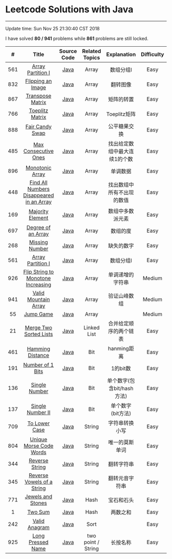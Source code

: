 
# Leetcode Solutions with Java

---
Update time: Sun Nov 25 21:30:40 CST 2018

I have solved **80 / 941** problems while **861** problems are still locked.

| # | Title | Source Code | Related Topics | Explanation | Difficulty|
|:---:|:---:|:---:|:---:|:---:|:---:|
| 561 | [Array Partition I](https://leetcode.com/problems/array-partition-i/) | [Java](https://github.com/qincasin/interview/blob/master/src/leetcode/array/DegreeOfAnArray.java) | Array | 数组分组I | Easy |
| 832 | [Flipping an Image](https://leetcode.com/problems/flipping-an-image/) | [Java](https://github.com/qincasin/interview/blob/master/src/leetcode/array/FlippingAnImage.java) | Array | 翻转图像 | Easy |
| 867 | [Transpose Matrix](https://leetcode.com/problems/transpose-matrix/) | [Java](https://github.com/qincasin/interview/blob/master/src/leetcode/array/TransposeMatrix.java) | Array | 矩阵的转置 | Easy |
| 766 | [Toeplitz Matrix](https://leetcode.com/problems/toeplitz-matrix/) | [Java](https://github.com/qincasin/interview/blob/master/src/leetcode/array/ToeplitzMatrix.java) | Array | Toeplitz矩阵 | Easy |
| 888 | [Fair Candy Swap](https://leetcode.com/problems/fair-candy-swap/) | [Java](https://github.com/qincasin/interview/blob/master/src/leetcode/array/FairCandySwap.java) | Array | 公平糖果交换 | Easy |
| 485 | [Max Consecutive Ones](https://leetcode.com/problems/max-consecutive-ones/) | [Java](https://github.com/qincasin/interview/blob/master/src/leetcode/array/MaxConsecutiveOnes.java) | Array | 找出给定数组中最大连续1的个数 | Easy |
| 896 | [Monotonic Array](https://leetcode.com/problems/monotonic-array/) | [Java](https://github.com/qincasin/interview/blob/master/src/leetcode/array/MonotonicArray.java) | Array | 单调数据 | Easy |
| 448 | [Find All Numbers Disappeared in an Array](https://leetcode.com/problems/find-all-numbers-disappeared-in-an-array/) | [Java](https://github.com/qincasin/interview/blob/master/src/leetcode/array/FindAllNumbersDisappearedInAnArray.java) | Array | 找出数组中所有不出现的数值 | Easy |
| 169 | [Majority Element](https://leetcode.com/problems/majority-element/) | [Java](https://github.com/qincasin/interview/blob/master/src/leetcode/array/MajorityElement.java) | Array | 数组中多数派元素 | Easy |
| 697 | [Degree of an Array](https://leetcode.com/problems/degree-of-an-Array/) | [Java](https://github.com/qincasin/interview/blob/master/src/leetcode/array/DegreeOfAnArray.java) | Array | 数组的度 | Easy |
| 268 | [Missing Number](https://leetcode.com/problems/missing-number/) | [Java](https://github.com/qincasin/interview/blob/master/src/leetcode/array/MissingNumber.java) | Array | 缺失的数字 | Easy |
| 561 | [Array Partition I](https://leetcode.com/problems/array-partition-i/) | [Java](https://github.com/qincasin/interview/blob/master/src/leetcode/array/DegreeOfAnArray.java) | Array | 数组分组I | Easy |
| 926 | [Flip String to Monotone Increasing](https://leetcode.com/problems/flip-string-to-monotone-increasing/description/) | [Java](https://github.com/qincasin/interview/blob/master/src/leetcode/contest/_107/FlipStringtoMonotoneIncreasing.java) | Array | 单调递增的字符串 | Medium |
| 941 | [Valid Mountain Array](https://leetcode.com/problems/valid-mountain-array/) | [Java](https://github.com/qincasin/interview/blob/master/src/leetcode/array/ValidMountainArray.java) | Array | 验证山峰数组 | Medium |
| 55  | [Jump Game](https://leetcode.com/problems/jump-game/description/) | [Java](https://github.com/qincasin/interview/blob/master/src/leetcode/array/JumpGame.java) | Array |  | Medium |
| 21  | [Merge Two Sorted Lists](https://leetcode.com/problems/merge-two-sorted-lists/) | [Java](https://github.com/qincasin/interview/blob/master/src/leetcode/list/MergeTwoSortedLists.java) | Linked List | 合并给定顺序的两个链表 | Easy |
| 461 | [Hamming Distance](https://leetcode.com/problems/hamming-distance/description/) | [Java](https://github.com/qincasin/interview/blob/master/src/leetcode/bit/HammingDistance.java) | Bit | hanming距离 | Easy |
| 191 | [Number of 1 Bits](https://leetcode.com/problems/number-of-1-bits/) | [Java](https://github.com/qincasin/interview/blob/master/src/leetcode/bit/NumberOf1Bits.java) | Bit | 1的bit数 | Easy |
| 136 | [Single Number](https://leetcode.com/problems/single-number/) | [Java](https://github.com/qincasin/interview/blob/master/src/leetcode/bit/SingleNumber.java) | Bit | 单个数字(包含bit/hash方法) | Easy |
| 137 | [Single Number II](https://leetcode.com/problems/single-number-ii/) | [Java](https://github.com/qincasin/interview/blob/master/src/leetcode/bit/SingleNumber2.java) | Bit | 单个数字 (bit方法) | Easy |
| 709 | [To Lower Case](https://leetcode.com/problems/to-lower-case/) | [Java](https://github.com/qincasin/interview/blob/master/src/leetcode/string/ToLowerCase.java) | String | 字符串转换小写 | Easy |
| 804 | [Unique Morse Code Words](https://leetcode.com/problems/unique-morse-code-words/) | [Java](https://github.com/qincasin/interview/blob/master/src/leetcode/string/UniqueMorseCodeWords.java) | String | 唯一的莫斯单词 | Easy |
| 344 | [Reverse String](https://leetcode.com/problems/reverse-string/description/) | [Java](https://github.com/qincasin/interview/blob/master/src/leetcode/string/ReverseString.java) | String | 翻转字符串 | Easy |
| 345 | [Reverse Vowels of a String](https://leetcode.com/problems/reverse-vowels-of-a-string/description/) | [Java](https://github.com/qincasin/interview/blob/master/src/leetcode/string/ReverseVowelsOfAString.java) | String | 翻转元音字符串 | Easy |
| 771 | [Jewels and Stones](https://leetcode.com/problems/jewels-and-stones/) | [Java](https://github.com/qincasin/interview/blob/master/src/leetcode/hash/JewelsAndStones.java) | Hash | 宝石和石头 | Easy |
| 1   | [Two Sum](https://leetcode.com/problems/two-sum/description/) | [Java](https://github.com/qincasin/interview/blob/master/src/leetcode/hash/TwoSum.java) | Hash | 两数之和 | Easy |
| 242 | [ Valid Anagram](https://leetcode.com/problems/valid-anagram/) | [Java](https://github.com/qincasin/interview/blob/master/src/leetcode/sort/ValidAnagram.java) | Sort |  | Easy |
| 925 | [ Long Pressed Name](https://leetcode.com/problems/long-pressed-name/description/) | [Java](https://github.com/qincasin/interview/blob/master/src/leetcode/contest/_107/LongPressedName.java) | two point / String | 长按名称 | Easy |

          
      
